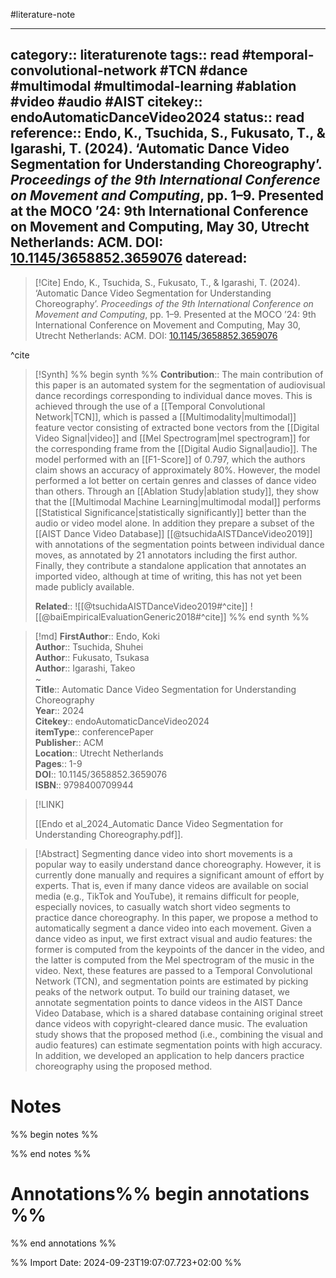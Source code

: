 #literature-note 

---
category:: literaturenote
tags:: read #temporal-convolutional-network #TCN #dance #multimodal #multimodal-learning #ablation #video #audio #AIST
citekey:: endoAutomaticDanceVideo2024
status:: read
reference:: Endo, K., Tsuchida, S., Fukusato, T., & Igarashi, T. (2024). ‘Automatic Dance Video Segmentation for Understanding Choreography’. _Proceedings of the 9th International Conference on Movement and Computing_, pp. 1–9. Presented at the MOCO ’24: 9th International Conference on Movement and Computing, May 30, Utrecht Netherlands: ACM. DOI: [10.1145/3658852.3659076](https://doi.org/10.1145/3658852.3659076)
dateread:
---

> [!Cite]
> Endo, K., Tsuchida, S., Fukusato, T., & Igarashi, T. (2024). ‘Automatic Dance Video Segmentation for Understanding Choreography’. _Proceedings of the 9th International Conference on Movement and Computing_, pp. 1–9. Presented at the MOCO ’24: 9th International Conference on Movement and Computing, May 30, Utrecht Netherlands: ACM. DOI: [10.1145/3658852.3659076](https://doi.org/10.1145/3658852.3659076)

^cite

>[!Synth]
>%% begin synth %%
>**Contribution**:: The main contribution of this paper is an automated system for the segmentation of audiovisual dance recordings corresponding to individual dance moves. This is achieved through the use of a [[Temporal Convolutional Network|TCN]], which is passed a [[Multimodality|multimodal]] feature vector consisting of extracted bone vectors from the [[Digital Video Signal|video]] and [[Mel Spectrogram|mel spectrogram]] for the corresponding frame from the [[Digital Audio Signal|audio]]. The model performed with an [[F1-Score]] of 0.797, which the authors claim shows an accuracy of approximately 80%. However, the model performed a lot better on certain genres and classes of dance video than others. Through an [[Ablation Study|ablation study]], they show that the [[Multimodal Machine Learning|multimodal modal]] performs [[Statistical Significance|statistically significantly]] better than the audio or video model alone. In addition they prepare a subset of the [[AIST Dance Video Database]] [[@tsuchidaAISTDanceVideo2019]] with annotations of the segmentation points between individual dance moves, as annotated by 21 annotators including the first author. Finally, they contribute a standalone application that annotates an imported video, although at time of writing, this has not yet been made publicly available.
>
>**Related**::
>![[@tsuchidaAISTDanceVideo2019#^cite]]
>![[@baiEmpiricalEvaluationGeneric2018#^cite]]
>%% end synth %%



>[!md]
> **FirstAuthor**:: Endo, Koki  
> **Author**:: Tsuchida, Shuhei  
> **Author**:: Fukusato, Tsukasa  
> **Author**:: Igarashi, Takeo  
~    
> **Title**:: Automatic Dance Video Segmentation for Understanding Choreography  
> **Year**:: 2024   
> **Citekey**:: endoAutomaticDanceVideo2024  
> **itemType**:: conferencePaper  
> **Publisher**:: ACM  
> **Location**:: Utrecht Netherlands   
> **Pages**:: 1-9  
> **DOI**:: 10.1145/3658852.3659076  
> **ISBN**:: 9798400709944    

> [!LINK] 
>
> [[Endo et al_2024_Automatic Dance Video Segmentation for Understanding Choreography.pdf]].

> [!Abstract]
>Segmenting dance video into short movements is a popular way to easily understand dance choreography. However, it is currently done manually and requires a significant amount of effort by experts. That is, even if many dance videos are available on social media (e.g., TikTok and YouTube), it remains difficult for people, especially novices, to casually watch short video segments to practice dance choreography. In this paper, we propose a method to automatically segment a dance video into each movement. Given a dance video as input, we first extract visual and audio features: the former is computed from the keypoints of the dancer in the video, and the latter is computed from the Mel spectrogram of the music in the video. Next, these features are passed to a Temporal Convolutional Network (TCN), and segmentation points are estimated by picking peaks of the network output. To build our training dataset, we annotate segmentation points to dance videos in the AIST Dance Video Database, which is a shared database containing original street dance videos with copyright-cleared dance music. The evaluation study shows that the proposed method (i.e., combining the visual and audio features) can estimate segmentation points with high accuracy. In addition, we developed an application to help dancers practice choreography using the proposed method.
> 
# Notes

%% begin notes %%

%% end notes %%
# Annotations%% begin annotations %%


%% end annotations %%

%% Import Date: 2024-09-23T19:07:07.723+02:00 %%
